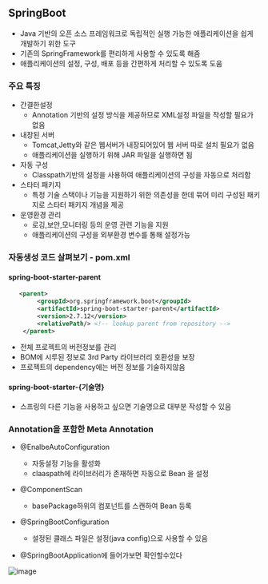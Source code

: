 ## SpringBoot
+ Java 기반의 오픈 소스 프레임워크로 독립적인 실행 가능한 애플리케이션을 쉽게 개발하기 위한 도구
+ 기존의 SpringFramework를 편리하게 사용할 수 있도록 해줌
+ 애플리케이션의 설정, 구성, 배포 등을 간편하게 처리할 수 있도록 도움

### 주요 특징
+ 간결한설정
  - Annotation 기반의 설정 방식을 제공하므로 XML설정 파일을 작성할 필요가 없음
+ 내장된 서버
  - Tomcat,Jetty와 같은 웹서버가 내장되어있어 웹 서버 따로 설치 필요가 없음
  - 애플리케이션을 실행하기 위해 JAR 파일을 실행하면 됨
+ 자동 구성
  - Classpath기반의 설정을 사용하여 애플리케이션의 구성을 자동으로 처리함
+ 스타터 패키지
  - 특정 기술 스택이나 기능을 지원하기 위한 의존성을 한데 묶어 미리 구성된 패키지로 스타터 패키지 개념을 제공
+ 운영환경 관리
  - 로깅,보안,모니터링 등의 운영 관련 기능을 지원
  - 애플리케이션의 구성을 외부환경 변수를 통해 설정가능

### 자동생성 코드 살펴보기 - pom.xml
#### spring-boot-starter-parent
```xml
   <parent>
        <groupId>org.springframework.boot</groupId>
        <artifactId>spring-boot-starter-parent</artifactId>
        <version>2.7.12</version>
        <relativePath/> <!-- lookup parent from repository -->
    </parent>
```
+ 전체 프로젝트의 버전정보를 관리
+ BOM에 시루된 정보로 3rd Party 라이브러리 호환성을 보장
+ 프로젝트의 dependency에는 버전 정보를 기술하지않음

#### spring-boot-starter-{기술명}
+ 스프링의 다른 기능을 사용하고 싶으면 기술명으로 대부분 작성할 수 있음


### Annotation을 포함한 Meta Annotation
+ @EnalbeAutoConfiguration
  - 자동설정 기능을 활성화
  - claaspath에 라이브러리가 존재하면 자동으로 Bean 을 설정

+ @ComponentScan 
  - basePackage하위의 컴포넌트를 스캔하여 Bean 등록

+ @SpringBootConfiguration
  - 설정된 클래스 파일은 설정(java config)으로 사용할 수 있음

+ @SpringBootApplication에 들어가보면 확인할수있다

![image](https://github.com/chan0e/nhnacademy_Backend3-/assets/94053008/dfeee2e4-6181-4788-8320-a2bd0bf6c032)




